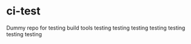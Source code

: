 # ci-test
Dummy repo for testing build tools
testing
testing
testing
testing
testing
testing
testing
